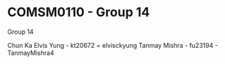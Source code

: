 # COMSM0110 - Group 14

Group 14

Chun Ka Elvis Yung - kt20672 = elvisckyung
Tanmay Mishra - fu23194 - TanmayMishra4
